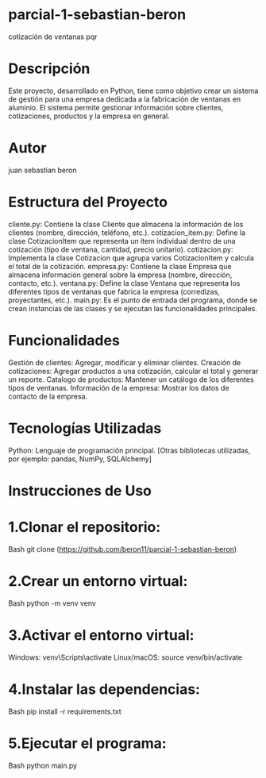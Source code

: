 # parcial-1-sebastian-beron
cotización de ventanas pqr
# Descripción
Este proyecto, desarrollado en Python, tiene como objetivo crear un sistema de gestión para una empresa dedicada a la fabricación de ventanas en aluminio. El sistema permite gestionar información sobre clientes, cotizaciones, productos y la empresa en general.
# Autor
juan sebastian beron
# Estructura del Proyecto
cliente.py: Contiene la clase Cliente que almacena la información de los clientes (nombre, dirección, teléfono, etc.).
cotizacion_item.py: Define la clase CotizacionItem que representa un ítem individual dentro de una cotización (tipo de ventana, cantidad, precio unitario).
cotizacion.py: Implementa la clase Cotizacion que agrupa varios CotizacionItem y calcula el total de la cotización.
empresa.py: Contiene la clase Empresa que almacena información general sobre la empresa (nombre, dirección, contacto, etc.).
ventana.py: Define la clase Ventana que representa los diferentes tipos de ventanas que fabrica la empresa (corredizas, proyectantes, etc.).
main.py: Es el punto de entrada del programa, donde se crean instancias de las clases y se ejecutan las funcionalidades principales.
# Funcionalidades
Gestión de clientes: Agregar, modificar y eliminar clientes.
Creación de cotizaciones: Agregar productos a una cotización, calcular el total y generar un reporte.
Catalogo de productos: Mantener un catálogo de los diferentes tipos de ventanas.
Información de la empresa: Mostrar los datos de contacto de la empresa.
# Tecnologías Utilizadas
Python: Lenguaje de programación principal.
[Otras bibliotecas utilizadas, por ejemplo: pandas, NumPy, SQLAlchemy]
# Instrucciones de Uso
# 1.Clonar el repositorio:
Bash
git clone (https://github.com/beron11/parcial-1-sebastian-beron)
# 2.Crear un entorno virtual:
Bash
python -m venv venv
# 3.Activar el entorno virtual:
Windows: venv\Scripts\activate
Linux/macOS: source venv/bin/activate
# 4.Instalar las dependencias:
Bash
pip install -r requirements.txt
# 5.Ejecutar el programa:
Bash
python main.py
